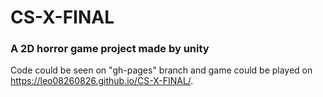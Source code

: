 # CS-X-FINAL
### A 2D horror game project made by unity
Code could be seen on "gh-pages" branch and game could be played on https://leo08260826.github.io/CS-X-FINAL/.
